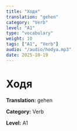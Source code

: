 ```yaml
---
title: "Ходя"
translation: "gehen"
category: "Verb"
level: "A1"
type: "vocabulary"
weight: 10
tags: ["A1", "Verb"]
audio: "/audio/hodya.mp3"
date: 2025-10-19
---
```


# Ходя

**Translation:** gehen

**Category:** Verb

**Level:** A1

